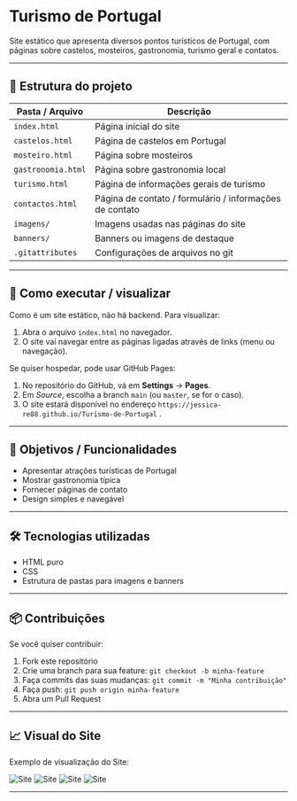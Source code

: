 # Turismo de Portugal

Site estático que apresenta diversos pontos turísticos de Portugal, com páginas sobre castelos, mosteiros, gastronomia, turismo geral e contatos.

---

## 📂 Estrutura do projeto

| Pasta / Arquivo         | Descrição |
|--------------------------|-----------|
| `index.html`             | Página inicial do site |
| `castelos.html`          | Página de castelos em Portugal |
| `mosteiro.html`          | Página sobre mosteiros |
| `gastronomia.html`       | Página sobre gastronomia local |
| `turismo.html`           | Página de informações gerais de turismo |
| `contactos.html`         | Página de contato / formulário / informações de contato |
| `imagens/`                | Imagens usadas nas páginas do site |
| `banners/`                | Banners ou imagens de destaque |
| `.gitattributes`         | Configurações de arquivos no git |

---

## 🚀 Como executar / visualizar

Como é um site estático, não há backend. Para visualizar:

1. Abra o arquivo `index.html` no navegador.
2. O site vai navegar entre as páginas ligadas através de links (menu ou navegação).

Se quiser hospedar, pode usar GitHub Pages:

1. No repositório do GitHub, vá em **Settings** → **Pages**.
2. Em *Source*, escolha a branch `main` (ou `master`, se for o caso).
3. O site estará disponível no endereço `https://jessica-re88.github.io/Turismo-de-Portugal` .

---

## 🎯 Objetivos / Funcionalidades

- Apresentar atrações turísticas de Portugal  
- Mostrar gastronomia típica  
- Fornecer páginas de contato  
- Design simples e navegável  

---

## 🛠 Tecnologias utilizadas

- HTML puro  
- CSS   
- Estrutura de pastas para imagens e banners  

---

## 📦 Contribuições

Se você quiser contribuir:

1. Fork este repositório  
2. Crie uma branch para sua feature: `git checkout -b minha-feature`  
3. Faça commits das suas mudanças: `git commit -m "Minha contribuição"`  
4. Faça push: `git push origin minha-feature`  
5. Abra um Pull Request  

---

## 📈 Visual do Site
Exemplo de visualização do Site:  

![Site](https://github.com/jessica-re88/Turismo-de-Portugal/blob/main/imagens/turismo1.png)
![Site](https://github.com/jessica-re88/Turismo-de-Portugal/blob/main/imagens/turismo2.png)
![Site](https://github.com/jessica-re88/Turismo-de-Portugal/blob/main/imagens/turismo3.png)
![Site](https://github.com/jessica-re88/Turismo-de-Portugal/blob/main/imagens/turismo4.png)

---


